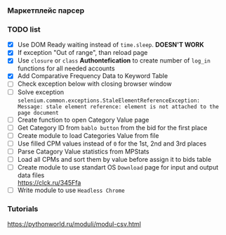 ### Маркетплейс парсер


### TODO list
- [x] Use DOM Ready waiting instead of `time.sleep`. **DOESN'T WORK**
- [x] If exception "Out of range", than reload page
- [x] Use `closure` or `class` **Authontefication** to create number of `log_in` functions for all needed accounts
- [x] Add Comparative Frequency Data to Keyword Table
- [ ] Check exception below with closing browser window
- [ ] Solve exception  
`selenium.common.exceptions.StaleElementReferenceException:  
Message: stale element reference: element is not attached to the page document`
- [ ] Create function to open Category Value page
- [ ] Get Category ID from `bablo button` from the bid for the first place
- [ ] Create module to load Categories Value from file
- [ ] Use filled CPM values instead of `0` for the 1st, 2nd and 3rd places
- [ ] Parse Catagory Value statistics from MPStats
- [ ] Load all CPMs and sort them by value before assign it to bids table
- [ ] Create module to use standart OS `Download` page for input and output data files  
https://clck.ru/345Ffa
- [ ] Write module to use `Headless Chrome`

### Tutorials
https://pythonworld.ru/moduli/modul-csv.html
